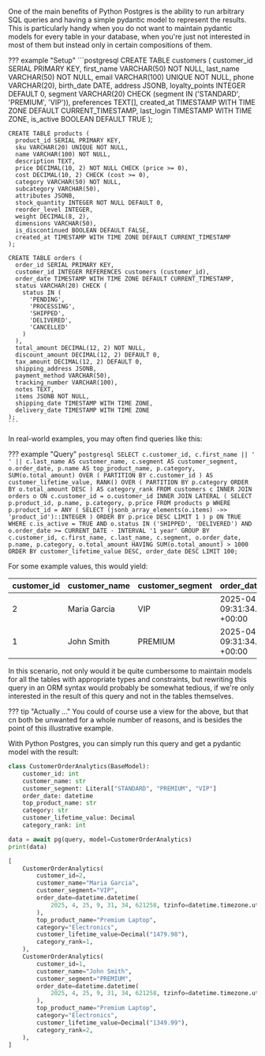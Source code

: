 One of the main benefits of Python Postgres is the ability to run arbitrary SQL queries and having a simple pydantic model
to represent the results. This is particularly handy when you do not want to maintain pydantic models for every table
in your database, when you're just not interested in most of them but instead only in certain compositions of them.

??? example "Setup"
    ```postgresql 
    CREATE TABLE customers (
      customer_id SERIAL PRIMARY KEY,
      first_name VARCHAR(50) NOT NULL,
      last_name VARCHAR(50) NOT NULL,
      email VARCHAR(100) UNIQUE NOT NULL,
      phone VARCHAR(20),
      birth_date DATE,
      address JSONB,
      loyalty_points INTEGER DEFAULT 0,
      segment VARCHAR(20) CHECK (segment IN ('STANDARD', 'PREMIUM', 'VIP')),
      preferences TEXT[],
      created_at TIMESTAMP WITH TIME ZONE DEFAULT CURRENT_TIMESTAMP,
      last_login TIMESTAMP WITH TIME ZONE,
      is_active BOOLEAN DEFAULT TRUE
    );

    CREATE TABLE products (
      product_id SERIAL PRIMARY KEY,
      sku VARCHAR(20) UNIQUE NOT NULL,
      name VARCHAR(100) NOT NULL,
      description TEXT,
      price DECIMAL(10, 2) NOT NULL CHECK (price >= 0),
      cost DECIMAL(10, 2) CHECK (cost >= 0),
      category VARCHAR(50) NOT NULL,
      subcategory VARCHAR(50),
      attributes JSONB,
      stock_quantity INTEGER NOT NULL DEFAULT 0,
      reorder_level INTEGER,
      weight DECIMAL(8, 2),
      dimensions VARCHAR(50),
      is_discontinued BOOLEAN DEFAULT FALSE,
      created_at TIMESTAMP WITH TIME ZONE DEFAULT CURRENT_TIMESTAMP
    );

    CREATE TABLE orders (
      order_id SERIAL PRIMARY KEY,
      customer_id INTEGER REFERENCES customers (customer_id),
      order_date TIMESTAMP WITH TIME ZONE DEFAULT CURRENT_TIMESTAMP,
      status VARCHAR(20) CHECK (
        status IN (
          'PENDING',
          'PROCESSING',
          'SHIPPED',
          'DELIVERED',
          'CANCELLED'
        )
      ),
      total_amount DECIMAL(12, 2) NOT NULL,
      discount_amount DECIMAL(12, 2) DEFAULT 0,
      tax_amount DECIMAL(12, 2) DEFAULT 0,
      shipping_address JSONB,
      payment_method VARCHAR(50),
      tracking_number VARCHAR(100),
      notes TEXT,
      items JSONB NOT NULL,
      shipping_date TIMESTAMP WITH TIME ZONE,
      delivery_date TIMESTAMP WITH TIME ZONE
    );
    ```

In real-world examples, you may often find queries like this:

??? example "Query"
    ```postgresql
    SELECT
        c.customer_id,
        c.first_name || ' ' || c.last_name AS customer_name,
        c.segment AS customer_segment,
        o.order_date,
        p.name AS top_product_name,
        p.category,
        SUM(o.total_amount) OVER (
            PARTITION BY
                c.customer_id
            ) AS customer_lifetime_value,
        RANK() OVER (
            PARTITION BY
                p.category
            ORDER BY
                o.total_amount DESC
            ) AS category_rank
    FROM
        customers c
            INNER JOIN orders o ON c.customer_id = o.customer_id
            INNER JOIN LATERAL (
            SELECT
                p.product_id,
                p.name,
                p.category,
                p.price
            FROM
                products p
            WHERE
                p.product_id = ANY (
                       SELECT
                           (jsonb_array_elements(o.items) ->> 'product_id')::INTEGER
                       )
            ORDER BY
                p.price DESC
            LIMIT
                1
            ) p ON TRUE
    WHERE
        c.is_active = TRUE
      AND o.status IN ('SHIPPED', 'DELIVERED')
      AND o.order_date >= CURRENT_DATE - INTERVAL '1 year'
    GROUP BY
        c.customer_id,
        c.first_name,
        c.last_name,
        c.segment,
        o.order_date,
        p.name,
        p.category,
        o.total_amount
    HAVING
        SUM(o.total_amount) > 1000
    ORDER BY
        customer_lifetime_value DESC,
        order_date DESC
    LIMIT
        100;
    ```

For some example values, this would yield:

| customer_id | customer_name | customer_segment | order_date                        | top_product_name | category    | customer_lifetime_value | category_rank |
|:------------|:--------------|:-----------------|:----------------------------------|:-----------------|:------------|:------------------------|:--------------|
| 2           | Maria Garcia  | VIP              | 2025-04-25 09:31:34.621258 +00:00 | Premium Laptop   | Electronics | 1479.98                 | 1             |
| 1           | John Smith    | PREMIUM          | 2025-04-25 09:31:34.621258 +00:00 | Premium Laptop   | Electronics | 1349.99                 | 2             |

In this scenario, not only would it be quite cumbersome to maintain models for all the tables with appropriate types 
and constraints, but rewriting this query in an ORM syntax would probably be somewhat tedious, if we're only 
interested in the result of this query and not in the tables themselves.

??? tip "Actually ..."
    You could of course use a view for the above, but that cn both be unwanted for a whole number of reasons, and is
    besides the point of this illustrative example.

With Python Postgres, you can simply run this query and get a pydantic model with the result:


```python
class CustomerOrderAnalytics(BaseModel):
    customer_id: int
    customer_name: str
    customer_segment: Literal["STANDARD", "PREMIUM", "VIP"]
    order_date: datetime
    top_product_name: str
    category: str
    customer_lifetime_value: Decimal
    category_rank: int

data = await pg(query, model=CustomerOrderAnalytics)
print(data)
```

```python
[
    CustomerOrderAnalytics(
        customer_id=2,
        customer_name="Maria Garcia",
        customer_segment="VIP",
        order_date=datetime.datetime(
            2025, 4, 25, 9, 31, 34, 621258, tzinfo=datetime.timezone.utc
        ),
        top_product_name="Premium Laptop",
        category="Electronics",
        customer_lifetime_value=Decimal("1479.98"),
        category_rank=1,
    ),
    CustomerOrderAnalytics(
        customer_id=1,
        customer_name="John Smith",
        customer_segment="PREMIUM",
        order_date=datetime.datetime(
            2025, 4, 25, 9, 31, 34, 621258, tzinfo=datetime.timezone.utc
        ),
        top_product_name="Premium Laptop",
        category="Electronics",
        customer_lifetime_value=Decimal("1349.99"),
        category_rank=2,
    ),
]
```
